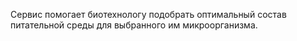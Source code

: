 Сервис помогает биотехнологу подобрать оптимальный состав питательной среды для выбранного им микроорганизма.
